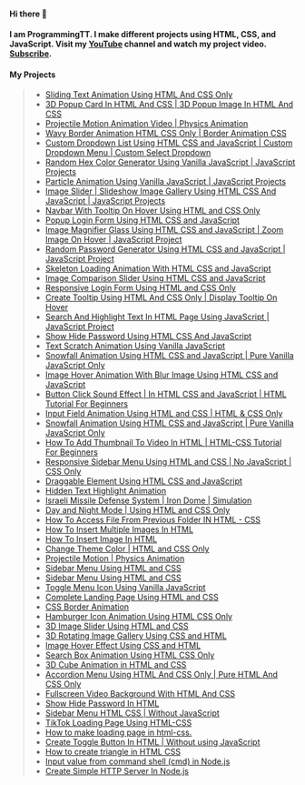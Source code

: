 #### Hi there 👋
#### I am ProgrammingTT. I make different projects using HTML, CSS, and JavaScript. Visit my [YouTube](https://www.youtube.com/c/ProgrammingTT) channel and watch my project video. [Subscribe](https://www.youtube.com/channel/UCHpG-mcWsGG2B43IiA_6YXA?sub_confirmation=1).

#### My Projects
> * [Sliding Text Animation Using HTML And CSS Only](https://youtu.be/HuJD_kANdVM)
> * [3D Popup Card In HTML And CSS | 3D Popup Image In HTML And CSS](https://youtu.be/t6dqrVAS28U)
> * [Projectile Motion Animation Video | Physics Animation](https://youtu.be/vc0RbInzE1o)
> * [Wavy Border Animation HTML CSS Only | Border Animation CSS](https://youtu.be/4hkTvcH0Ofo)
> * [Custom Dropdown List Using HTML CSS and JavaScript | Custom Dropdown Menu | Custom Select Dropdown](https://youtu.be/mUWsbzpHrJU)
> * [Random Hex Color Generator Using Vanilla JavaScript | JavaScript Projects](https://youtu.be/pL6jts-vvww)
> * [Particle Animation Using Vanilla JavaScript | JavaScript Projects](https://youtu.be/T1Gm59M-u0I)
> * [Image Slider | Slideshow Image Gallery Using HTML CSS And JavaScript | JavaScript Projects](https://youtu.be/TDlfFIrF7Vw)
> * [Navbar With Tooltip On Hover Using HTML and CSS Only](https://youtu.be/6hW4YTVi3hc)
> * [Popup Login Form Using HTML CSS and JavaScript](https://youtu.be/E14qsyk0W-g)
> * [Image Magnifier Glass Using HTML CSS and JavaScript | Zoom Image On Hover | JavaScript Project](https://youtu.be/g5WHTWJJk10)
> * [Random Password Generator Using HTML CSS and JavaScript | JavaScript Project](https://youtu.be/qerEMQBsXQQ)
> * [Skeleton Loading Animation With HTML CSS and JavaScript](https://youtu.be/lwbh6TesXMU)
> * [Image Comparison Slider Using HTML CSS and JavaScript](https://youtu.be/PhCG79-XGbs)
> * [Responsive Login Form Using HTML and CSS Only](https://youtu.be/LwEffrZKDj4)
> * [Create Tooltip Using HTML And CSS Only | Display Tooltip On Hover](https://youtu.be/qdiUrCnuCjI)
> * [Search And Highlight Text In HTML Page Using JavaScript | JavaScript Project](https://youtu.be/PkTvok9acNk)
> * [Show Hide Password Using HTML CSS And JavaScript](https://youtu.be/303dRNtctJ4)
> * [Text Scratch Animation Using Vanilla JavaScript](https://youtu.be/s0fkLSCFszU)
> * [Snowfall Animation Using HTML CSS and JavaScript | Pure Vanilla JavaScript Only](https://youtu.be/cW2eNOsdm9M)
> * [Image Hover Animation With Blur Image Using HTML CSS and JavaScript](https://youtu.be/58-9DbI8B0I)
> * [Button Click Sound Effect | In HTML CSS and JavaScript | HTML Tutorial For Beginners](https://youtu.be/0R6rZngcHGg)
> * [Input Field Animation Using HTML and CSS | HTML & CSS Only](https://youtu.be/bIuBZBoXqh4)
> * [Snowfall Animation Using HTML CSS and JavaScript | Pure Vanilla JavaScript Only](https://youtu.be/x93OHquM5Qg)
> * [How To Add Thumbnail To Video In HTML | HTML-CSS Tutorial For Beginners](https://youtu.be/EfXuG_2nCWg)
> * [Responsive Sidebar Menu Using HTML and CSS | No JavaScript | CSS Only](https://youtu.be/JV7MN7-V6DM)
> * [Draggable Element Using HTML CSS and JavaScript](https://youtu.be/TUrpsc04Ufw)
> * [Hidden Text Highlight Animation](https://youtu.be/6E2c8HUhOj4)
> * [Israeli Missile Defense System | Iron Dome | Simulation](https://youtu.be/QL03AZ2nNNo)
> * [Day and Night Mode | Using HTML and CSS Only](https://youtu.be/w6KrTyVcHRc)
> * [How To Access File From Previous Folder IN HTML - CSS](https://youtu.be/MgSym3UOCHY)
> * [How To Insert Multiple Images In HTML](https://youtu.be/lTaJ3GpSgiY)
> * [How To Insert Image In HTML](https://youtu.be/M1BWwkIdOFs)
> * [Change Theme Color | HTML and CSS Only](https://youtu.be/uwrcFnftmdo)
> * [Projectile Motion | Physics Animation](https://youtu.be/sUnn43qrJ4E)
> * [Sidebar Menu Using HTML and CSS](https://youtu.be/4S9r2iXuiOs)
> * [Sidebar Menu Using HTML and CSS](https://youtu.be/M7twqzi8yQc)
> * [Toggle Menu Icon Using Vanilla JavaScript](https://youtu.be/f2e0jfAcTfk)
> * [Complete Landing Page Using HTML and CSS](https://youtu.be/17rhdmZudZY)
> * [CSS Border Animation](https://youtu.be/MZCLkLvo9_4)
> * [Hamburger Icon Animation Using HTML CSS Only](https://youtu.be/lKWmX15B6pU)
> * [3D Image Slider Using HTML and CSS](https://youtu.be/fix7o4P1o9Y)
> * [3D Rotating Image Gallery Using CSS and HTML](https://youtu.be/p52mVZzB9qg)
> * [Image Hover Effect Using CSS and HTML](https://youtu.be/ZHw7ShdpmpM)
> * [Search Box Animation Using HTML CSS Only](https://youtu.be/moY_Ok7VdDU)
> * [3D Cube Animation in HTML and CSS](https://youtu.be/7eauQZ60qfM)
> * [Accordion Menu Using HTML And CSS Only | Pure HTML And CSS Only](https://youtu.be/g3VgopZ-Jy0)
> * [Fullscreen Video Background With HTML And CSS](https://youtu.be/KPp0AYOZFJk)
> * [Show Hide Password In HTML](https://youtu.be/09zP0meJkZY)
> * [Sidebar Menu HTML CSS | Without JavaScript](https://youtu.be/IdMREOLsY4U)
> * [TikTok Loading Page Using HTML-CSS](https://youtu.be/F3plhmwQ1Y4)
> * [How to make loading page in html-css.](https://youtu.be/z74ZVSO4GJg)
> * [Create Toggle Button In HTML | Without using JavaScript](https://youtu.be/MM2GzEyRB20)
> * [How to create triangle in HTML CSS](https://youtu.be/Yge0DPPGdgM)
> * [Input value from command shell (cmd) in Node.js](https://youtu.be/9va-092F7sA)
> * [Create Simple HTTP Server In Node.js](https://youtu.be/IrpBXvJS6iM)
<!--
**ProgrammingTT/ProgrammingTT** is a ✨ _special_ ✨ repository because its `README.md` (this file) appears on your GitHub profile.

Here are some ideas to get you started:

- 🔭 I’m currently working on ...
- 🌱 I’m currently learning ...
- 👯 I’m looking to collaborate on ...
- 🤔 I’m looking for help with ...
- 💬 Ask me about ...
- 📫 How to reach me: ...
- 😄 Pronouns: ...
- ⚡ Fun fact: ...
-->
